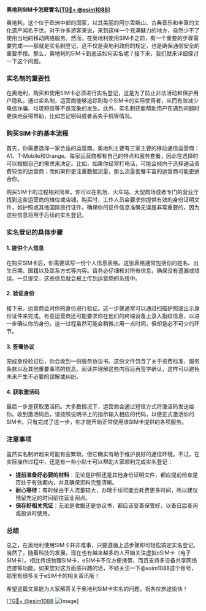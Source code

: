 **奥地利SIM卡怎麽實名[[TG💪+ @esim1088](https://t.me/s/esim1088)]**

奥地利，这个位于欧洲中部的国家，以其美丽的阿尔卑斯山、古典音乐和丰富的文化遗产闻名于世。对于许多游客来说，来到这样一个充满魅力的地方，自然少不了使用当地的移动网络服务。然而，在奥地利使用SIM卡之前，有一个重要的步骤需要完成——那就是实名制登记。这不仅是奥地利政府的规定，也是确保通信安全的重要手段。那么，奥地利的SIM卡到底该如何实名呢？接下来，我们就来详细探讨一下这个问题。

### 实名制的重要性

在奥地利，购买和使用SIM卡必须进行实名登记，这是为了防止非法活动和保护用户隐私。通过实名制，运营商能够追踪到每个SIM卡的实际使用者，从而有效减少电信诈骗、垃圾短信等不良现象的发生。此外，实名制还能帮助用户在遇到问题时更快地获得帮助，比如忘记密码或者丢失手机等情况。

### 购买SIM卡的基本流程

首先，你需要选择一家合适的运营商。奥地利主要有三家主要的移动通信运营商：A1、T-Mobile和Orange。每家运营商都有自己的特点和服务套餐，因此在选择时可以根据自己的需求来决定。比如，如果你经常打电话，可能会倾向于选择通话资费较低的运营商；而如果你更注重数据流量，那么流量套餐丰富的运营商可能更适合你。

购买SIM卡的过程相对简单。你可以在机场、火车站、大型商场或者专门的营业厅找到这些运营商的摊位或店铺。购买时，工作人员会要求你提供有效的身份证明文件，如护照或其他国际旅行证件。确保你的证件信息准确无误是非常重要的，因为这些信息将用于后续的实名登记。

### 实名登记的具体步骤

#### 1. 提供个人信息
在购买SIM卡后，你需要填写一份个人信息表格。这张表格通常包括你的姓名、出生日期、国籍以及联系方式等内容。请务必仔细核对所有信息，确保没有遗漏或错误。一旦提交，这些信息就会被上传到运营商的系统中。

#### 2. 验证身份
接下来，运营商会对你的身份进行验证。这一步骤通常可以通过扫描护照或出示身份证件来完成。有些运营商还可能要求你在他们的终端设备上录入指纹信息，以进一步确认你的身份。这一过程虽然可能会稍微占用一点时间，但却是必不可少的环节。

#### 3. 签署协议
完成身份验证后，你会收到一份服务协议书。这份文件包含了关于资费标准、服务条款以及其他重要事项的信息。阅读并理解这些内容后再签字确认，这样可以避免未来产生不必要的误解或纠纷。

#### 4. 获取激活码
最后一步是获取激活码。大多数情况下，运营商会通过短信方式将激活码发送给你。收到激活码后，请按照说明书上的指示输入相应的代码，以便正式激活你的SIM卡。只有完成了这一步，你才能开始正常使用该SIM卡提供的各项服务。

### 注意事项

虽然实名制听起来可能有些繁琐，但它确实有助于维护良好的通信环境。不过，在实际操作过程中，还是有一些小贴士可以帮助大家顺利完成实名登记：

- **提前准备好必要的材料**：无论是护照还是其他身份证明文件，都应提前检查是否处于有效期内，并且确保资料完整清晰。
- **耐心等待**：有时候由于人流量较大，办理手续可能会耗费更多时间，所以建议预留充足的时间前往营业网点。
- **保存好相关凭证**：无论是收据还是协议书，都应该妥善保管好，以备日后查询或投诉时使用。

### 总结

总之，在奥地利使用SIM卡并非难事，只要遵循上述步骤即可轻松搞定实名登记。当然了，随着科技的发展，现在也有越来越多的人开始关注虚拟eSIM卡（电子SIM卡）。相比传统物理SIM卡，eSIM卡不仅方便携带，而且支持多设备共享网络连接等功能。如果您对这方面感兴趣的话，不妨关注一下@esim1088这个账号，那里有很多关于eSIM卡的相关资讯哦！

希望这篇文章能为大家解答关于奥地利SIM卡实名的问题，祝各位旅途愉快！ 

[[TG💪+ @esim1088](https://t.me/s/esim1088) ![Image](https://i.postimg.cc/4NQfJmqS/Snipaste-2025-05-13-00-14-12.png)]
